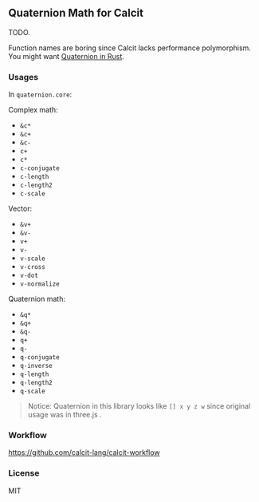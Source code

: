 ## Quaternion Math for Calcit

TODO.

Function names are boring since Calcit lacks performance polymorphism. You might want [Quaternion in Rust](https://github.com/Quatrefoil-GL/quaternions/).

### Usages

In `quaternion.core`:

Complex math:

- `&c*`
- `&c+`
- `&c-`
- `c+`
- `c*`
- `c-conjugate`
- `c-length`
- `c-length2`
- `c-scale`

Vector:

- `&v+`
- `&v-`
- `v+`
- `v-`
- `v-scale`
- `v-cross`
- `v-dot`
- `v-normalize`

Quaternion math:

- `&q*`
- `&q+`
- `&q-`
- `q+`
- `q-`
- `q-conjugate`
- `q-inverse`
- `q-length`
- `q-length2`
- `q-scale`

> Notice: Quaternion in this library looks like `[] x y z w` since original usage was in three.js .

### Workflow

https://github.com/calcit-lang/calcit-workflow

### License

MIT
